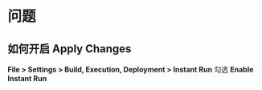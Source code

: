 # 问题

## 如何开启 Apply Changes
**File > Settings > Build, Execution, Deployment > Instant Run** 勾选 **Enable Instant Run** 